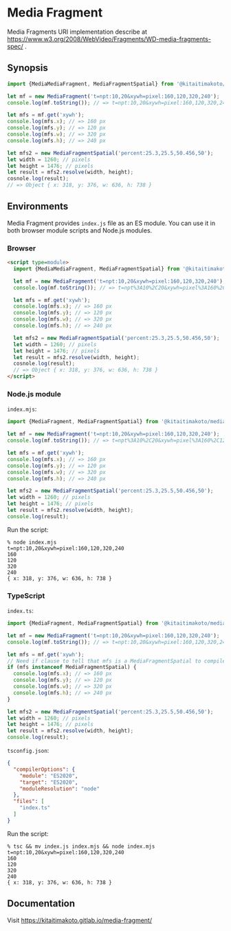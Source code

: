 Media Fragment
==============

Media Fragments URI implementation describe at https://www.w3.org/2008/WebVideo/Fragments/WD-media-fragments-spec/ .

Synopsis
--------

```javascript
import {MediaMediaFragment, MediaFragmentSpatial} from '@kitaitimakoto/media-fragment';

let mf = new MediaFragment('t=npt:10,20&xywh=pixel:160,120,320,240');
console.log(mf.toString()); // => t=npt:10,20&xywh=pixel:160,120,320,240

let mfs = mf.get('xywh');
console.log(mfs.x); // => 160 px
console.log(mfs.y); // => 120 px
console.log(mfs.w); // => 320 px
console.log(mfs.h); // => 240 px

let mfs2 = new MediaFragmentSpatial('percent:25.3,25.5,50.456,50');
let width = 1260; // pixels
let height = 1476; // pixels
let result = mfs2.resolve(width, height);
cosnole.log(result);
// => Object { x: 318, y: 376, w: 636, h: 738 }
```

Environments
------------

Media Fragment provides `index.js` file as an ES module. You can use it in both browser module scripts and Node.js modules.

### Browser ###

```html
<script type=module>
  import {MediaMediaFragment, MediaFragmentSpatial} from '@kitaitimakoto/media-fragment';

  let mf = new MediaFragment('t=npt:10,20&xywh=pixel:160,120,320,240');
  console.log(mf.toString()); // => t=npt%3A10%2C20&xywh=pixel%3A160%2C120%2C320%2C240

  let mfs = mf.get('xywh');
  console.log(mfs.x); // => 160 px
  console.log(mfs.y); // => 120 px
  console.log(mfs.w); // => 320 px
  console.log(mfs.h); // => 240 px

  let mfs2 = new MediaFragmentSpatial('percent:25.3,25.5,50.456,50');
  let width = 1260; // pixels
  let height = 1476; // pixels
  let result = mfs2.resolve(width, height);
  cosnole.log(result);
  // => Object { x: 318, y: 376, w: 636, h: 738 }
</script>
```

### Node.js module ###

`index.mjs`:

```javascript
import {MediaFragment, MediaFragmentSpatial} from '@kitaitimakoto/media-fragment';

let mf = new MediaFragment('t=npt:10,20&xywh=pixel:160,120,320,240');
console.log(mf.toString()); // => t=npt%3A10%2C20&xywh=pixel%3A160%2C120%2C320%2C240

let mfs = mf.get('xywh');
console.log(mfs.x); // => 160 px
console.log(mfs.y); // => 120 px
console.log(mfs.w); // => 320 px
console.log(mfs.h); // => 240 px

let mfs2 = new MediaFragmentSpatial('percent:25.3,25.5,50.456,50');
let width = 1260; // pixels
let height = 1476; // pixels
let result = mfs2.resolve(width, height);
console.log(result);
```

Run the script:

    % node index.mjs
    t=npt:10,20&xywh=pixel:160,120,320,240
    160
    120
    320
    240
    { x: 318, y: 376, w: 636, h: 738 }

### TypeScript ###

`index.ts`:

```typescript
import {MediaFragment, MediaFragmentSpatial} from '@kitaitimakoto/media-fragment';

let mf = new MediaFragment('t=npt:10,20&xywh=pixel:160,120,320,240');
console.log(mf.toString()); // => t=npt:10,20&xywh=pixel:160,120,320,240

let mfs = mf.get('xywh');
// Need if clause to tell that mfs is a MediaFragmentSpatial to compiler
if (mfs instanceof MediaFragmentSpatial) {
  console.log(mfs.x); // => 160 px
  console.log(mfs.y); // => 120 px
  console.log(mfs.w); // => 320 px
  console.log(mfs.h); // => 240 px
}

let mfs2 = new MediaFragmentSpatial('percent:25.3,25.5,50.456,50');
let width = 1260; // pixels
let height = 1476; // pixels
let result = mfs2.resolve(width, height);
console.log(result);
```

`tsconfig.json`:

```json
{
  "compilerOptions": {
    "module": "ES2020",
    "target": "ES2020",
    "moduleResolution": "node"
  },
  "files": [
    "index.ts"
  ]
}
```

Run the script:

    % tsc && mv index.js index.mjs && node index.mjs
    t=npt:10,20&xywh=pixel:160,120,320,240
    160
    120
    320
    240
    { x: 318, y: 376, w: 636, h: 738 }

Documentation
-------------

Visit https://kitaitimakoto.gitlab.io/media-fragment/
